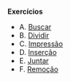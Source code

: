 **Exercícios**
- A. [Buscar](https://moj.naquadah.com.br/contests/rysh4alistaeda120241/le-busca.pdf)
- B. [Dividir](https://moj.naquadah.com.br/contests/rysh4alistaeda120241/le-divide.pdf)
- C. [Impressão](https://moj.naquadah.com.br/contests/rysh4alistaeda120241/le-impressao.pdf)
- D. [Inserção](https://moj.naquadah.com.br/contests/rysh4alistaeda120241/le-insercao.pdf)
- E. [Juntar](https://moj.naquadah.com.br/contests/rysh4alistaeda120241/le-junta.pdf)
- F. [Remoção](https://moj.naquadah.com.br/contests/rysh4alistaeda120241/le-remocao.pdf)

